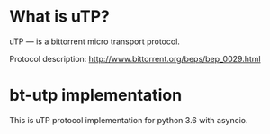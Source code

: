 # What is uTP?
uTP — is a bittorrent micro transport protocol.

Protocol description: http://www.bittorrent.org/beps/bep_0029.html

# bt-utp implementation
This is uTP protocol implementation for python 3.6 with asyncio.
